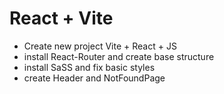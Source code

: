 # React + Vite

- Create new project Vite + React + JS
- install React-Router and create base structure
- install SaSS and fix basic styles
- create Header and NotFoundPage
